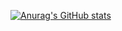 [![Anurag's GitHub stats](https://github-readme-stats.vercel.app/api?username=PixelsDE)](https://github.com/anuraghazra/github-readme-stats)


<!--
**PixelsDE/PixelsDE** is a ✨ _special_ ✨ repository because its `README.md` (this file) appears on your GitHub profile.

Here are some ideas to get you started:

- 🔭 I’m currently working on ...
- 🌱 I’m currently learning ...
- 👯 I’m looking to collaborate on ...
- 🤔 I’m looking for help with ...
- 💬 Ask me about ...
- 📫 How to reach me: ...
- 😄 Pronouns: ...
- ⚡ Fun fact: ...
-->

